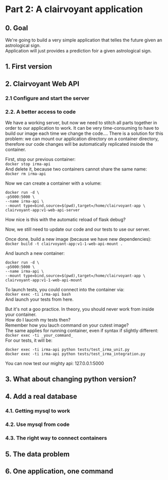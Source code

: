 # Part 2: A clairvoyant application

## 0. Goal
We're going to build a very simple application that telles the future given an astrological sign.  
Application will just provides a prediction foir a given astrological sign.

## 1. First version

## 2. Clairvoyant Web API
### 2.1 Configure and start the server
### 2.2. A better access to code  
We have a working server, but now we need to stitch all parts together in order to our application to work. 
It can be very time-consuming to have to build our image each time we change the code....
There is a solution for this problem: we can mount our application directory on a container directory, therefore our code changes will be automatically replicated insiode the container.

First, stop our previous container:  
`docker stop irma-api`  
And delete it, because two containers cannot share the same name:  
`docker rm irma-api`  

Now we can create a container with a volume:  
```
docker run -d \
-p5000:5000 \
--name irma-api \
--mount type=bind,source=$(pwd),target=/home/clairvoyant-app \
clairvoyant-app:v1-web-api-server
```

How nice is this with the automatic reload of flask debug?  
  
Now, we still need to update our code and our tests to use our server.  

Once done, build a new image (because we have new dependencies):  
`docker build -t clairvoyant-app:v1-1-web-api-mount .`  
  
And launch a new container:  
```
docker run -d \
-p5000:5000 \
--name irma-api \
--mount type=bind,source=$(pwd),target=/home/clairvoyant-app \
clairvoyant-app:v1-1-web-api-mount
```

To launch tests, you could connect into the container via:  
`docker exec -ti irma-api bash`  
And launch your tests from here.  
  
But it's not a goo practice. In theory, you should never work from inside your container.  
How do I laucnh my tests then?  
Remember how you lauch command on your cutest image?  
The same applies for running container, even if syntax if slightly different:  
`docker exec -ti _your_command_`  
For our tests, it will be:  
```
docker exec -ti irma-api python tests/test_irma_unit.py
docker exec -ti irma-api python tests/test_irma_integration.py
```

You can now test our mighty api: 127.0.0.1:5000  

## 3. What about changing python version?

## 4. Add a real database
### 4.1. Getting mysql to work
### 4.2. Use mysql from code
### 4.3. The right way to connect containers  

## 5. The data problem

## 6. One application, one command